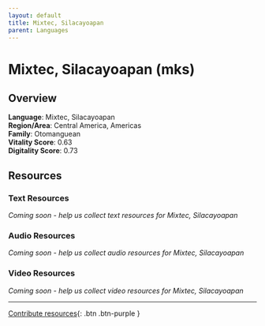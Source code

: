 ```yaml
---
layout: default
title: Mixtec, Silacayoapan
parent: Languages
---
```


# Mixtec, Silacayoapan (mks)

## Overview

**Language**: Mixtec, Silacayoapan  
**Region/Area**: Central America, Americas  
**Family**: Otomanguean  
**Vitality Score**: 0.63  
**Digitality Score**: 0.73  

## Resources

### Text Resources
*Coming soon - help us collect text resources for Mixtec, Silacayoapan*

### Audio Resources
*Coming soon - help us collect audio resources for Mixtec, Silacayoapan*

### Video Resources
*Coming soon - help us collect video resources for Mixtec, Silacayoapan*

---

[Contribute resources](https://fairtrain.github.io/){: .btn .btn-purple }
